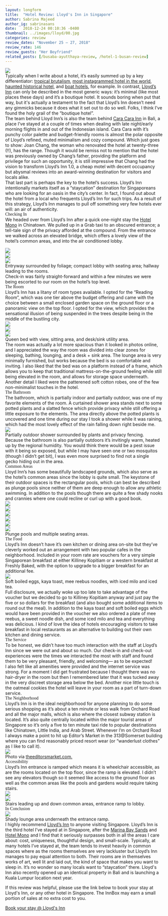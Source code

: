 ```yaml
---
layout: longform
title:  "Hotel Review: Lloyd's Inn in Singapore"
author: Sabrina Majeed
author_ig: sabrinasans
date:   2018-12-24 00:10:36 -0400
thumbnail: ../images/lloyd/00.jpg
categories: review
review_dates: "November 25 — 27, 2018"
review_rate: 146
review_guests: "Her Boyfriend"
related_posts: [/busaba-ayutthaya-review, /hotel-1-busan-review]
---
```


<img class="mt4-ns mt3 mb4-ns mb3" src="/images/lloyd/00.jpg">

<p class="pb3 f4" style="max-width: 650px; margin: auto;">
Typically when I write about a hotel, it’s easily summed up by a key differentiator: <a href="http://theinnbox.co/the-slow-canggu-bali-review/" target="new">tropical brutalism</a>, <a href="http://theinnbox.co/marina-bay-sands-singapore-review/" target="new">most instagrammed hotel in the world</a>, <a href="http://theinnbox.co/the-marshall-house-savannah-georgia-review/" target="new">haunted historical hotel</a>, and <a href="http://theinnbox.co/le-pirate-boatel-labuan-bajo-review/">boat hotels</a>, for example. In contrast, <a href="https://www.agoda.com/pages/agoda/default/DestinationSearchResult.aspx?pcs=1&cid=1801609&selectedproperty=625134&city=4064" target="new">Lloyd’s Inn</a> can only be described in the most generic ways: it’s minimal (like most places these days) and it’s a boutique hotel. It sounds boring when put that way, but it's actually a testament to the fact that Lloyd’s Inn doesn’t need any gimmicks because it does what it set out to do so well. Folks, I think I’ve found the holy grail of the “boutique hotel”.</p>

<p class="pb3" style="max-width: 650px; margin: auto;">
The team behind Lloyd Inn’s is also the team behind <a href="https://www.agoda.com/partners/partnersearch.aspx?pcs=1&cid=1801609&hid=2816945" target="new">Cara Cara Inn</a> in Bali, a place I’ve stayed at a couple of times when dealing with late night/early morning flights in and out of the Indonesian island. Cara Cara with it’s punchy color palette and budget-friendly rooms is almost the polar opposite of Lloyd’s refined, muted minimalism and cozy compound. Which just goes to show: Joan Chang, the woman who renovated the hotel at twenty-three (!!), has the range. Though it would be remiss not to mention that the hotel was previously owned by Chang’s father, providing the platform and privilege for such an opportunity, it is still impressive that Chang had the vision to transform Lloyd’s Inn 1.0, a cheap motel with decent occupancy but abysmal reviews into an award-winning destination for visitors and locals alike.</p>

<p class="pb4-ns pb3" style="max-width: 650px; margin: auto;">
That last part is perhaps the key to the hotel’s success. Lloyd’s Inn intentionally markets itself as a “staycation” destination for Singaporeans who are looking for an oasis in the city’s center. In fact, I found out about the hotel from a local who frequents Lloyd’s Inn for such trips. As a result of this strategy, Lloyd’s Inn manages to pull off something very few hotels ever will: an air of authenticity.</p>


<p id ="anchor" class="f3 pb2" style="max-width: 650px; margin: auto; font-family: 'Gilroy-ExtraBold';">Checking In</p>

<p class="pb3" style="max-width: 650px; margin: auto;">
We headed over from Lloyd’s Inn after a quick one-night stay the <a href="https://www.agoda.com/partners/partnersearch.aspx?pcs=1&cid=1801609&hid=1620253" target="new">Hotel Mono</a> in Chinatown. We pulled up in a Grab taxi to an obscured entrance; a tell-tale sign of the privacy afforded at the compound. From the entrance we walked across an elevated bridge, which offers a lovely view of the hotel’s common areas, and into the air conditioned lobby.<p>

<div class="fl w-100 mb1 mb2-ns">
<img src="../images/lloyd/01.jpg">
</div>
<div class="fl w-100 w-50-ns pr1-ns mb1 mb0-ns">
<img src="../images/lloyd/02.jpg">
</div>
<div class="fl w-100 w-50-ns pl1-ns mb1 mb2-ns">
<img src="../images/lloyd/03.jpg">
</div>
<p class="f7 pb3 pb4-ns" style="max-width: 650px; margin: auto;">
Entryway surrounded by foliage; compact lobby with seating area; hallway leading to the rooms.</p>

<p class="pb3 pb4-ns" style="max-width: 650px; margin: auto;">
Check-in was fairly straight-forward and within a few minutes we were being escorted to our room on the hotel’s top level.</p>

<p class="f3 pb2" style="max-width: 650px; margin: auto; font-family: 'Gilroy-ExtraBold';">The Room</p>

<p class="pb3 pb4-ns" style="max-width: 650px; margin: auto;">
Lloyd’s Inn has a litany of room types available. I opted for the “Reading Room”, which was one tier above the budget offering and came with the choice between a small enclosed garden space on the ground floor or a panoramic view on the top floor. I opted for the view, which provides the sensational illusion of being suspended in the trees despite being in the middle of the bustling city.</p>

<div class="fl w-100 mb1 mb2-ns">
<img src="../images/lloyd/04.jpg">
</div>
<div class="fl w-100 w-50-ns pr1-ns mb1 mb-ns">
<img src="../images/lloyd/05.jpg">
</div>
<div class="fl w-100 w-50-ns pl1-ns mb1 mb2-ns">
<img src="../images/lloyd/06.jpg">
</div>
<p class="f7 pb3 pb4-ns" style="max-width: 650px; margin: auto;">
Queen bed with view, sitting area, and desk/sink utility area.</p>

<p class="pb4-ns pb3" style="max-width: 650px; margin: auto;">
The room was actually a lot more spacious than it looked in photos online, and I appreciated the way the room was divided into clear zones for sleeping, bathing, lounging, and a desk + sink area. The lounge area is very minimally furnished, but works because the bed is so comfortable and inviting. I also liked that the bed was on a platform instead of a frame, which allows you to keep that traditional mattress-on-the-ground feeling while still being elevated in the room, and allows for storage space underneath. Another detail I liked were the patterened soft cotton robes, one of the few non-minimalist touches in the hotel.</p>


<p class="f3 pb2" style="max-width: 650px; margin: auto; font-family: 'Gilroy-ExtraBold';">The Bathroom</p>

<p class="pb4-ns pb3" style="max-width: 650px; margin: auto;">The bathroom, which is partially indoor and partially outdoor, was one of my favorite elements of the room. A curtained shower area stands next to some potted plants and a slatted fence which provide privacy while still offering a little exposure to the elements. The area directly above the potted plants is uncovered and one time during our stay I took a shower while it was raining, which had the most lovely effect of the rain falling down right beside me.</p>

<div class="fn center mb1 mb2-ns tc" style="max-width: 650px">
<img src="../images/lloyd/07.jpg">
</div>
<p class="f7 pb3 pb4-ns" style="max-width: 650px; margin: auto;">
Partially outdoor shower surrounded by plants and privacy fencing.</p>

<p class="pb4-ns pb3" style="max-width: 650px; margin: auto;">
Because the bathroom is also partially outdoors it’s invitingly warm, heated up by the regional humidity. You would think there would be a pest issue with it being so exposed, but while I may have seen one or two mosquitos (though I didn’t get bit), I was even more surprised to find not a single gecko hiding out in the area.</p>


<p class="f3 pb2" style="max-width: 650px; margin: auto; font-family: 'Gilroy-ExtraBold';">Common Areas</p>

<p class="pb3 pb4-ns" style="max-width: 650px; margin: auto;">Lloyd Inn’s has some beautifully landscaped grounds, which also serve as the hotel’s common areas since the lobby is quite small. The keystone of their outdoor spaces is the rectangular pools, which can best be described as plunge pools since neither of them are deep enough to allow any athletic swimming. In addition to the pools though there are quite a few shady nooks and crannies where one could recline or curl up with a good book.</p>

<div class="fl w-100 mb1 mb2-ns">
<img src="../images/lloyd/08.jpg">
</div>
<div class="fl w-100 w-50-ns pr1-ns mb1 mb2-ns">
<img src="../images/lloyd/09.jpg">
</div>
<div class="fl w-100 w-50-ns pl1-ns mb1 mb2-ns">
<img src="../images/lloyd/10.jpg">
</div>
<div class="fl w-100 mb1 mb2-ns">
<img src="../images/lloyd/11.jpg">
</div>
<div class="fl w-100 w-50-ns pr1-ns mb1 mb2-ns">
<img src="../images/lloyd/12.jpg">
</div>
<div class="fl w-100 w-50-ns pl1-ns mb1 mb2-ns">
<img src="../images/lloyd/13.jpg">
</div>
<p class="f7 pb3 pb4-ns" style="max-width: 650px; margin: auto;">
Plunge pools and multiple seating areas.</p>


<p class="f3 pb2" style="max-width: 650px; margin: auto; font-family: 'Gilroy-ExtraBold';">The Food</p>

<p class="pb4-ns pb3" style="max-width: 650px; margin: auto;">
Lloyd’s Inn doesn’t have it’s own kitchen or dining area on-site but they’ve cleverly worked out an arrangement with two popular cafes in the neighborhood. Included in your room rate are vouchers for a very simple Singaporean breakfast at either Killiney Kopitiam or a western breakfast at Freshly Baked, with the option to upgrade to a bigger breakfast for an additional fee.</p>

<div class="fl w-100 mb1 mb2-ns">
<img src="../images/lloyd/14.jpg">
</div>
<p class="f7 pb3 pb4-ns" style="max-width: 650px; margin: auto;">
Soft boiled eggs, kaya toast, mee reebus noodles, with iced milo and iced tea.</p>

<p class="pb4-ns pb3" style="max-width: 650px; margin: auto;">
Full disclosure, we actually woke up too late to take advantage of the voucher but we decided to go to Killiney Kopitiam anyway and just pay the five or so dollars for the breakfast (and also bought some additional items to round out the meal). In addition to the kaya toast and soft boiled eggs which would have been provided in the voucher we also ordered a plate of mee reebus, a sweet noodle dish, and some iced milo and tea and everything was delicious. I kind of love the idea of hotels encouraging visitors to take breakfast in local restaurants as an alternative to building out their own kitchen and dining service.</p>


<p class="f3 pb2" style="max-width: 650px; margin: auto; font-family: 'Gilroy-ExtraBold';">The Service</p>

<p class="pb3" style="max-width: 650px; margin: auto;">To be honest, we didn’t have too much interaction with the staff at Lloyd’s Inn since we were out and about so much. Our check-in and check-out experiences were the times we interacted the most with staff and found them to be very pleasant, friendly, and welcoming— as to be expected!</p>

<p class="pb3 pb4-ns" style="max-width: 650px; margin: auto;">I also felt like all amenities were provided and the internet service was strong. For a moment I did get frustrated because I thought there was no hair-dryer in the room but then I remembered later that it was tucked away in the very discreet storage area below the bed. Another nice little touch is the oatmeal cookies the hotel will leave in your room as a part of turn-down service.</p>


<p class="f3 pb2" style="max-width: 650px; margin: auto; font-family: 'Gilroy-ExtraBold';">The Neighborhood</p>

<p class="pb3 pb4-ns" style="max-width: 650px; margin: auto;">
Lloyd’s Inn is in the ideal neighborhood for anyone planning to do some serious shopping as it’s about a ten minute or less walk from Orchard Road and all the major malls, which is also where the closest subway station is located. It’s also quite centrally located within the major tourist areas of Singapore so it’s only a five to ten minute taxi ride to popular destinations like Chinatown, Little India, and Arab Street. Whenever I’m on Orchard Road I always make a point to hit up Editor’s Market in the 313@Somerset building where you can find reasonably priced resort wear (or “wanderlust clothes” as I like to call it).</p>

<div class="tc w-100 mb1 mb2-ns">
<img src="../images/lloyd/15.jpg">
</div>
<p class="f7 pb3 pb4-ns" style="max-width: 650px; margin: auto;">
Photo via <a href="http://www.theeditorsmarket.com" target="new">theeditorsmarket.com.</a></p>


<p class="f3 pb2" style="max-width: 650px; margin: auto; font-family: 'Gilroy-ExtraBold';">Accessibility</p>

<p class="pb4" style="max-width: 650px; margin: auto;">
Lloyd’s Inn entrance is ramped which means it is wheelchair accessible, as are the rooms located on the top floor, since the ramp is elevated. I didn’t see any elevators though so it seemed like access to the ground floor as well as the common areas like the pools and gardens would require taking stairs.</p>

<div class="fl w-100 w-50-ns pr1-ns mb1 mb2-ns">
<img src="../images/lloyd/16.jpg">
</div>
<div class="fl w-100 w-50-ns pl1-ns mb1 mb2-ns">
<img src="../images/lloyd/17.jpg">
</div>
<p class="f7 pb3 pb4-ns" style="max-width: 650px; margin: auto;">
Stairs leading up and down common areas, entrance ramp to lobby.</p>

<p class="f3 pb2" style="max-width: 650px; margin: auto; font-family: 'Gilroy-ExtraBold';">In Conclusion</p>

<div class="fl w-100 mb1 mb2-ns">
<img src="../images/lloyd/18.jpg">
</div>
<p class="f7 pb3 pb4-ns" style="max-width: 650px; margin: auto;">
Shady lounge area underneath the entrance ramp.</p>

<p class="pb3" style="max-width: 650px; margin: auto;">
I highly recommend <a href="https://www.agoda.com/pages/agoda/default/DestinationSearchResult.aspx?pcs=1&cid=1801609&selectedproperty=625134&city=4064" target="new">Lloyd’s Inn</a> to anyone visiting Singapore. Lloyd’s Inn is the third hotel I’ve stayed at in Singapore, after the <a href="https://www.agoda.com/partners/partnersearch.aspx?pcs=1&cid=1801609&hid=185945" target="new">Marina Bay Sands</a> and <a href="https://www.agoda.com/partners/partnersearch.aspx?pcs=1&cid=1801609&hid=1620253" target="new">Hotel Mono</a> and I find that it seriously surpasses both in all the areas I care about: cost, uniqueness, thoughtful design, and small-scale. Typically, at many hotels I’ve stayed at, the team tends to invest heavily in common spaces where as the rooms themselves are very lackluster but Lloyd’s Inn manages to pay equal attention to both. Their rooms are in themselves works of art, well lit and laid out, the kind of space that makes you want to sleep in. It’s no wonder so many locals want to “staycation” there. Lloyd's Inn also recently opened up an identical property in Bali and is launching a Kuala Lumpur location next year.</p>


<div class="tc tl-ns" style="max-width: 650px; margin: auto;">
<p class="lh-copy">If this review was helpful, please use the link below to book your stay at Lloyd's Inn, or any other hotel in Singapore. The InnBox may earn a small portion of sales at no extra cost to you.</p>
<a target="_blank" class="f5 link ba bw1 ph3 pv2 mb2 dib orange" href="https://www.agoda.com/pages/agoda/default/DestinationSearchResult.aspx?pcs=1&cid=1801609&selectedproperty=625134&city=4064" target="new">Book your stay @ Lloyd's Inn</a>
</div>

